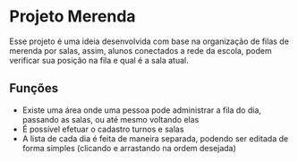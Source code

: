 Projeto Merenda
===============

Esse projeto é uma ideia desenvolvida com base na organização de filas de merenda
por salas, assim, alunos conectados a rede da escola, podem verificar sua posição
na fila e qual é a sala atual.

Funções
-------

  * Existe uma área onde uma pessoa pode administrar a fila do dia, passando as salas, ou até mesmo voltando elas
  * É possível efetuar o cadastro turnos e salas
  * A lista de cada dia é feita de maneira separada, podendo ser editada de forma simples (clicando e arrastando na ordem desejada)
  
